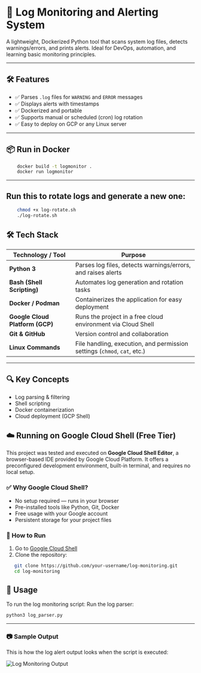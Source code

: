 # 🚨 Log Monitoring and Alerting System

A lightweight, Dockerized Python tool that scans system log files, detects warnings/errors, and prints alerts. Ideal for DevOps, automation, and learning basic monitoring principles.

---

## 🛠️ Features

- ✅ Parses `.log` files for `WARNING` and `ERROR` messages
- ✅ Displays alerts with timestamps
- ✅ Dockerized and portable
- ✅ Supports manual or scheduled (cron) log rotation
- ✅ Easy to deploy on GCP or any Linux server

---

## 📦 Run in Docker
```bash
    docker build -t logmonitor .
    docker run logmonitor
```

---
## Run this to rotate logs and generate a new one:

```bash
    chmod +x log-rotate.sh
    ./log-rotate.sh
```

## 🛠️ Tech Stack

| Technology / Tool        | Purpose                                                       |
|--------------------------|---------------------------------------------------------------|
| **Python 3**             | Parses log files, detects warnings/errors, and raises alerts |
| **Bash (Shell Scripting)** | Automates log generation and rotation tasks                 |
| **Docker / Podman**      | Containerizes the application for easy deployment            |
| **Google Cloud Platform (GCP)** | Runs the project in a free cloud environment via Cloud Shell |
| **Git & GitHub**         | Version control and collaboration                            |
| **Linux Commands**       | File handling, execution, and permission settings (`chmod`, `cat`, etc.) |

---

## 🔍 Key Concepts

- Log parsing & filtering
- Shell scripting
- Docker containerization
- Cloud deployment (GCP Shell)

## ☁️ Running on Google Cloud Shell (Free Tier)

This project was tested and executed on **Google Cloud Shell Editor**, a browser-based IDE provided by Google Cloud Platform. It offers a preconfigured development environment, built-in terminal, and requires no local setup.

### ✅ Why Google Cloud Shell?
- No setup required — runs in your browser
- Pre-installed tools like Python, Git, Docker
- Free usage with your Google account
- Persistent storage for your project files

### 🧪 How to Run
1. Go to [Google Cloud Shell](https://shell.cloud.google.com)
2. Clone the repository:
```bash
   git clone https://github.com/your-username/log-monitoring.git
   cd log-monitoring
```

## 🚀 Usage
To run the log monitoring script:
Run the log parser:

```bash
python3 log_parser.py
```

---
### 📷 Sample Output

This is how the log alert output looks when the script is executed:

![Log Monitoring Output](D:\log-monitoring\log-monitor-output.png)